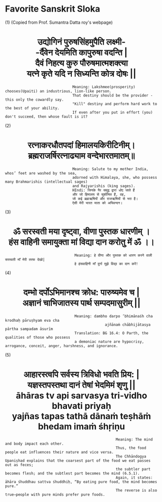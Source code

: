 # Favorite Sanskrit Sloka
(1)
(Copied from Prof. Sumantra Datta roy's webpage)
                                   <h1 align="center">उद्योगिनं पुरुषसिंहमुपैति लक्ष्मी-<br>
                                                    -र्दैवेन देयमिति कापुरुषा वदन्ति |<br>
                                                     दैवं निहत्य कुरु पौरुषमात्मशक्त्या<br>
                                                    यत्ने कृते यदि न सिध्यन्ति कोत्र दोषः ||</h1>
                                  
                                   Meaning: Lakshmee(prosperity) chooses(Upaiti) an industrious, lion-like person.
                                   That destiny should be the provider - this only the cowardly say. 
                                   "Kill" destiny and perform hard work to the best of your ability. 
                                   If even after you put in effort (you) don't succeed, then whose fault is it? 
       

(2)
                                        <h1 align="center">रत्नाकरधौतपदां हिमालयकिरीटिनीम्।<br>
                                                    ब्रह्मराजर्षिरत्नाढ्याम वन्देभारतमातम्॥</h1>
                                                    
                                   Meaning: Salute to my mother India, whos’ feet are washed by the sea, 
                                   adorned with Himalaya, she, who possess many Brahmarishis (intellectual sages) 
                                   and Rajyarishis (king sages).
                                   HIndi: जिनके पैर समुद्र द्वारा धोए जाते हैं 
                                   और जो हिमालय से सुशोभित हैं, वह, 
                                   जो कई ब्रह्मऋषियों और राजऋषियों से भरा है। 
                                   ऐसी मेरी भारत माता को अभिवन्दन।       
(3)
                                       <h1 align="center">ॐ सरस्वती मया दृष्ट्वा, वीणा पुस्तक धारणीम् ।<br>
                                                          हंस वाहिनी समायुक्ता मां विद्या दान करोतु में ॐ ।।</h1>
                                                          
                                    Meaning: हे वीणा और पुस्तक को धारण करने वाली सरस्वती माँ मेरी तरफ देखो| 
                                    हे हंसवाहिनी माँ दुर्गा मुझे विद्या का दान करें!
(4)                                    
                                    <h1 align="center"> दम्भो दर्पोऽभिमानश्च क्रोध: पारुष्यमेव च |<br>
                                                     अज्ञानं चाभिजातस्य पार्थ सम्पदमासुरीम् || </h1>
                                    
                                    Meaning: dambho darpo ’bhimānaśh cha krodhaḥ pāruṣhyam eva cha
                                                  ajñānaṁ chābhijātasya pārtha sampadam āsurīm
                                    Translation: BG 16.4: O Parth, the qualities of those who possess 
                                    a demoniac nature are hypocrisy, arrogance, conceit, anger, harshness, and ignorance.

(5)                                    
                                      <h1 align="center"> आहारस्त्वपि सर्वस्य त्रिविधो भवति प्रिय: | <br>
                                                       यज्ञस्तपस्तथा दानं तेषां भेदमिमं शृणु ||<br>
                                                       āhāras tv api sarvasya tri-vidho bhavati priyaḥ<br>
                                                       yajñas tapas tathā dānaṁ teṣhāṁ bhedam imaṁ śhṛiṇu<br> </h1>
                                                       
                                                       Meaning: The mind and body impact each other.
                                                       Thus, the food people eat influences their nature and vice versa.
                                                       The Chhāndogya Upaniṣhad explains that the coarsest part of the food we eat passes out as feces;
                                                       the subtler part becomes flesh; and the subtlest part becomes the mind (6.5.1).
                                                       Again, it states: āhāra śhuddhau sattva śhuddhiḥ, “By eating pure food, the mind becomes pure.” 
                                                       The reverse is also true—people with pure minds prefer pure foods.
